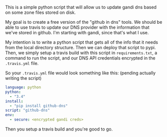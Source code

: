 This is a simple python script that will allow us to update gandi dns based on 
some zone files stored on disk.

My goal is to create a free version of the "github in dns" tools. We should be 
able to use travis to update our DNS provider with the information that we've 
stored in github. I'm starting with gandi, since that's what I use.

My intention is to write a python script that gets all of the info that it 
needs from the local directory structure. Then we can deploy that script to
pypi. Then, we simply setup a travis build with this script in 
``requirements.txt``, a command to run the script, and our DNS API credentials
encrypted in the ``.travis.yml`` file.

So your ``.travis.yml`` file would look something like this: (pending actually
writing the script)

```yaml
language: python
python:
  - "3.4"
install:
  - "pip install github-dns"
script: "github-dns"
env:
  - secure: <encrypted gandi creds>
```

Then you setup a travis build and you're good to go.

